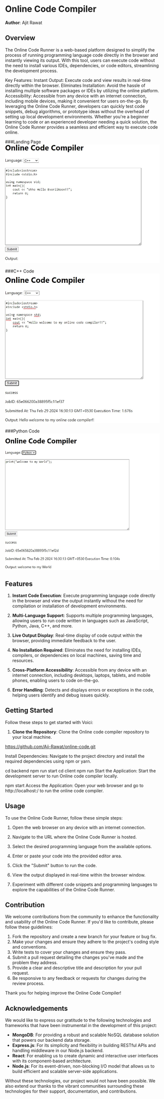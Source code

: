 # Online Code Compiler

**Author**: Ajit Rawat

## Overview

The Online Code Runner is a web-based platform designed to simplify the process of running programming language code directly in the browser and instantly viewing its output. With this tool, users can execute code without the need to install various IDEs, dependencies, or code editors, streamlining the development process.

Key Features:
Instant Output: Execute code and view results in real-time directly within the browser.
Eliminates Installation: Avoid the hassle of installing multiple software packages or IDEs by utilizing the online platform.
Accessibility: Accessible from any device with an internet connection, including mobile devices, making it convenient for users on-the-go.
By leveraging the Online Code Runner, developers can quickly test code snippets, debug algorithms, or prototype ideas without the overhead of setting up local development environments. Whether you're a beginner learning to code or an experienced developer needing a quick solution, the Online Code Runner provides a seamless and efficient way to execute code online.

###Landing Page
![Landing page](https://github.com/Aji-Rawat/online-code/blob/main/Assets/1.jpg)

###C++ Code
![C++ code](https://github.com/Aji-Rawat/online-code/blob/main/Assets/2.0.jpg)

###Python Code
![Python code](https://github.com/Aji-Rawat/online-code/blob/main/Assets/2.jpg)

## Features

1. **Instant Code Execution**: Execute programming language code directly in the browser and view the output instantly without the need for compilation or installation of development environments.

2. **Multi-Language Support**: Supports multiple programming languages, allowing users to run code written in languages such as JavaScript, Python, Java, C++, and more.

3. **Live Output Display**: Real-time display of code output within the browser, providing immediate feedback to the user.

4. **No Installation Required**: Eliminates the need for installing IDEs, compilers, or dependencies on local machines, saving time and resources.

5. **Cross-Platform Accessibility**: Accessible from any device with an internet connection, including desktops, laptops, tablets, and mobile phones, enabling users to code on-the-go.

6. **Error Handling**: Detects and displays errors or exceptions in the code, helping users identify and debug issues quickly.

## Getting Started

Follow these steps to get started with Voici:

1. **Clone the Repository**: Clone the Online code compiler repository to your local machine.

https://github.com/Aji-Rawat/online-code.git

Install Dependencies: Navigate to the project directory and install the required dependencies using npm or yarn.

cd backend
npm run start
cd client
npm run
Start the Application: Start the development server to run Online code compiler locally.

npm start
Access the Application: Open your web browser and go to http://localhost:/ to run the online code compiler.

## Usage

To use the Online Code Runner, follow these simple steps:

1. Open the web browser on any device with an internet connection.

2. Navigate to the URL where the Online Code Runner is hosted.

3. Select the desired programming language from the available options.

4. Enter or paste your code into the provided editor area.

5. Click the "Submit" button to run the code.

6. View the output displayed in real-time within the browser window.

7. Experiment with different code snippets and programming languages to explore the capabilities of the Online Code Runner.

## Contribution

We welcome contributions from the community to enhance the functionality and usability of the Online Code Runner. If you'd like to contribute, please follow these guidelines:

1. Fork the repository and create a new branch for your feature or bug fix.
2. Make your changes and ensure they adhere to the project's coding style and conventions.
3. Write tests to cover your changes and ensure they pass.
4. Submit a pull request detailing the changes you've made and the problem they address.
5. Provide a clear and descriptive title and description for your pull request.
6. Be responsive to any feedback or requests for changes during the review process.

Thank you for helping improve the Online Code Compiler!

## Acknowledgements

We would like to express our gratitude to the following technologies and frameworks that have been instrumental in the development of this project:

- **MongoDB**: For providing a robust and scalable NoSQL database solution that powers our backend data storage.
- **Express.js**: For its simplicity and flexibility in building RESTful APIs and handling middleware in our Node.js backend.
- **React**: For enabling us to create dynamic and interactive user interfaces with its component-based architecture.
- **Node.js**: For its event-driven, non-blocking I/O model that allows us to build efficient and scalable server-side applications.

Without these technologies, our project would not have been possible. We also extend our thanks to the vibrant communities surrounding these technologies for their support, documentation, and contributions.
